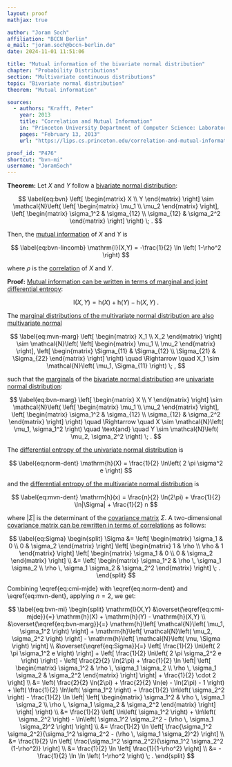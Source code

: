 ```yaml
---
layout: proof
mathjax: true

author: "Joram Soch"
affiliation: "BCCN Berlin"
e_mail: "joram.soch@bccn-berlin.de"
date: 2024-11-01 11:51:06

title: "Mutual information of the bivariate normal distribution"
chapter: "Probability Distributions"
section: "Multivariate continuous distributions"
topic: "Bivariate normal distribution"
theorem: "Mutual information"

sources:
  - authors: "Krafft, Peter"
    year: 2013
    title: "Correlation and Mutual Information"
    in: "Princeton University Department of Computer Science: Laboratory for Intelligent Probabilistic Systems"
    pages: "February 13, 2013"
    url: "https://lips.cs.princeton.edu/correlation-and-mutual-information/"

proof_id: "P476"
shortcut: "bvn-mi"
username: "JoramSoch"
---
```



**Theorem:** Let $X$ and $Y$ follow a [bivariate normal distribution](/D/bvn):

$$ \label{eq:bvn}
\left[ \begin{matrix} X \\ Y \end{matrix} \right] \sim
\mathcal{N}\left( \left[ \begin{matrix} \mu_1 \\ \mu_2 \end{matrix} \right], \left[ \begin{matrix} \sigma_1^2 & \sigma_{12} \\ \sigma_{12} & \sigma_2^2 \end{matrix} \right] \right) \; .
$$

Then, the [mutual information](/D/mi) of $X$ and $Y$ is

$$ \label{eq:bvn-lincomb}
\mathrm{I}(X,Y) = -\frac{1}{2} \ln \left( 1-\rho^2 \right)
$$

where $\rho$ is the [correlation](/D/corr) of $X$ and $Y$.


**Proof:** [Mutual information can be written in terms of marginal and joint differential entropy](/P/cmi-mjde):

$$ \label{eq:cmi-mjde}
\mathrm{I}(X,Y) = \mathrm{h}(X) + \mathrm{h}(Y) - \mathrm{h}(X,Y) \; .
$$

The [marginal distributions of the multivariate normal distribution are also multivariate normal](/P/mvn-marg)

$$ \label{eq:mvn-marg}
\left[ \begin{matrix} X_1 \\ X_2 \end{matrix} \right] \sim
\mathcal{N}\left( \left[ \begin{matrix} \mu_1 \\ \mu_2 \end{matrix} \right], \left[ \begin{matrix} \Sigma_{11} & \Sigma_{12} \\ \Sigma_{21} & \Sigma_{22} \end{matrix} \right] \right)
\quad \Rightarrow \quad
X_1 \sim \mathcal{N}\left( \mu_1, \Sigma_{11} \right) \; ,
$$

such that the [marginals](/D/marg) of the [bivariate normal distribution](/D/bvn) are [univariate normal distribution](/D/norm):

$$ \label{eq:bvn-marg}
\left[ \begin{matrix} X \\ Y \end{matrix} \right] \sim
\mathcal{N}\left( \left[ \begin{matrix} \mu_1 \\ \mu_2 \end{matrix} \right], \left[ \begin{matrix} \sigma_1^2 & \sigma_{12} \\ \sigma_{12} & \sigma_2^2 \end{matrix} \right] \right)
\quad \Rightarrow \quad
X \sim \mathcal{N}\left( \mu_1, \sigma_1^2 \right)
\quad \text{and} \quad
Y \sim \mathcal{N}\left( \mu_2, \sigma_2^2 \right) \; .
$$

The [differential entropy of the univariate normal distribution](/P/norm-dent) is

$$ \label{eq:norm-dent}
\mathrm{h}(X) = \frac{1}{2} \ln\left( 2 \pi \sigma^2 e \right)
$$

and the [differential entropy of the multivariate normal distribution](/P/mvn-dent) is

$$ \label{eq:mvn-dent}
\mathrm{h}(x) = \frac{n}{2} \ln(2\pi) + \frac{1}{2} \ln|\Sigma| + \frac{1}{2} n
$$

where $\lvert \Sigma \rvert$ is the determinant of the [covariance matrix](/D/covmat) $\Sigma$. A two-dimensional [covariance matrix can be rewritten in terms of correlations](/P/covmat-corrmat) as follows:

$$ \label{eq:Sigma}
\begin{split}
\Sigma
&= \left[ \begin{matrix} \sigma_1 & 0 \\ 0 & \sigma_2 \end{matrix} \right] \left[ \begin{matrix} 1 & \rho \\ \rho & 1 \end{matrix} \right] \left[ \begin{matrix} \sigma_1 & 0 \\ 0 & \sigma_2 \end{matrix} \right] \\
&= \left[ \begin{matrix} \sigma_1^2 & \rho \, \sigma_1 \sigma_2 \\ \rho \, \sigma_1 \sigma_2 & \sigma_2^2 \end{matrix} \right] \; .
\end{split}
$$

Combining \eqref{eq:cmi-mjde} with \eqref{eq:norm-dent} and \eqref{eq:mvn-dent}, applying $n = 2$, we get:

$$ \label{eq:bvn-mi}
\begin{split}
\mathrm{I}(X,Y)
&\overset{\eqref{eq:cmi-mjde}}{=} \mathrm{h}(X) + \mathrm{h}(Y) - \mathrm{h}(X,Y) \\
&\overset{\eqref{eq:bvn-marg}}{=} \mathrm{h}\left[ \mathcal{N}\left( \mu_1, \sigma_1^2 \right) \right] + \mathrm{h}\left[ \mathcal{N}\left( \mu_2, \sigma_2^2 \right) \right] - \mathrm{h}\left[ \mathcal{N}\left( \mu, \Sigma \right) \right] \\
&\overset{\eqref{eq:Sigma}}{=} \left[ \frac{1}{2} \ln\left( 2 \pi \sigma_1^2 e \right) \right] + \left[ \frac{1}{2} \ln\left( 2 \pi \sigma_2^2 e \right) \right] - \left[ \frac{2}{2} \ln(2\pi) + \frac{1}{2} \ln \left| \left[ \begin{matrix} \sigma_1^2 & \rho \, \sigma_1 \sigma_2 \\ \rho \, \sigma_1 \sigma_2 & \sigma_2^2 \end{matrix} \right] \right| + \frac{1}{2} \cdot 2 \right] \\
&= \left( \frac{2}{2} \ln(2\pi) + \frac{2}{2} \ln(e) - \ln(2\pi) - 1 \right) + \left( \frac{1}{2} \ln\left( \sigma_1^2 \right) + \frac{1}{2} \ln\left( \sigma_2^2 \right) - \frac{1}{2} \ln \left| \left[ \begin{matrix} \sigma_1^2 & \rho \, \sigma_1 \sigma_2 \\ \rho \, \sigma_1 \sigma_2 & \sigma_2^2 \end{matrix} \right] \right| \right) \\
&= \frac{1}{2} \left[ \ln\left( \sigma_1^2 \right) + \ln\left( \sigma_2^2 \right) - \ln\left( \sigma_1^2 \sigma_2^2 - (\rho \, \sigma_1 \sigma_2)^2 \right) \right] \\
&= \frac{1}{2} \ln \left[ \frac{\sigma_1^2 \sigma_2^2}{\sigma_1^2 \sigma_2^2 - (\rho \, \sigma_1 \sigma_2)^2} \right] \\
&= \frac{1}{2} \ln \left[ \frac{\sigma_1^2 \sigma_2^2}{\sigma_1^2 \sigma_2^2 (1-\rho^2)} \right] \\
&= \frac{1}{2} \ln \left[ \frac{1}{1-\rho^2} \right] \\
&= -\frac{1}{2} \ln \ln \left( 1-\rho^2 \right) \; .
\end{split}
$$